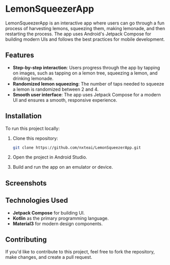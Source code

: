 # LemonSqueezerApp

LemonSqueezerApp is an interactive app where users can go through a fun process of harvesting lemons, squeezing them, making lemonade, and then restarting the process. The app uses Android's Jetpack Compose for building modern UIs and follows the best practices for mobile development.

## Features
- **Step-by-step interaction**: Users progress through the app by tapping on images, such as tapping on a lemon tree, squeezing a lemon, and drinking lemonade.
- **Randomized lemon squeezing**: The number of taps needed to squeeze a lemon is randomized between 2 and 4.
- **Smooth user interface**: The app uses Jetpack Compose for a modern UI and ensures a smooth, responsive experience.

## Installation

To run this project locally:

1. Clone this repository:
    ```bash
    git clone https://github.com/nxteai/LemonSqueezerApp.git
    ```

2. Open the project in Android Studio.

3. Build and run the app on an emulator or device.

## Screenshots


## Technologies Used

- **Jetpack Compose** for building UI.
- **Kotlin** as the primary programming language.
- **Material3** for modern design components.

## Contributing

If you'd like to contribute to this project, feel free to fork the repository, make changes, and create a pull request.
